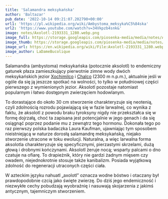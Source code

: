 ```yaml
---
title: 'Salamandra meksykańska'
author: 'Baltazar'
pub_date: '2022-10-14 09:21:07.202790+00:00'
url1: 'https://pl.wikipedia.org/wiki/Ambystoma_meksyka%C5%84ska'
url2: 'https://www.youtube.com/watch?v=34Vkpzb4snk&'
image: notes/Axolotl-2193331_1280.webp.png
image_full: https://storage.googleapis.com/piosenka-media/media/notes/Axolotl-2193331_1280.webp.png
image_thumb: https://storage.googleapis.com/piosenka-media/media/notes/Axolotl-2193331_1280.webp.png.0x300_q85_upscale.png
image_url: https://en.wikipedia.org/wiki/File:Axolotl-2193331_1280.webp
image_author: LaDameBucolique
---
```


Salamandra \(ambystoma\) meksykańska \(potocznie aksolotl\) to endemiczny gatunek płaza zamieszkujący pierwotnie zimne wody dwóch meksykańskich jezior [Xochimilco](https://pl.wikipedia.org/wiki/Xochimilco) i [Chalco](https://pl.wikipedia.org/wiki/Chalco) \(2300 m n.p.m.\), aktualnie jeśli w ogóle da się ją jeszcze spotkać na wolności, to tylko w południowej części pierwszego z wymienionych jezior. Aksolotl pozostaje natomiast popularnym i łatwo dostępnym zwierzęciem hodowlanym.

To dorastające do około 30 cm stworzenie charakteryzuje się neotenią, czyli zdolnością rozrodu pojawiającą się w fazie larwalnej, co wynika z faktu, że aksolotl z powodu braku tyroksyny nigdy nie przekształca się w formę dojrzałą, choć ta zapisana jest potencjalnie w jego genach i da się osiągnąć poprzez podanie mu z zewnątrz tego hormonu. Dokonała tego po raz pierwszy polska badaczka Laura Kaufman, ujawniając tym sposobem nieistniejącą w naturze dorosłą salamandrę meksykańską, niejako stworzenie utracone w toku ewolucji. Naturalna, a więc larwalna forma aksolotla charakteryzuje się specyficznymi, pierzastymi skrzelami, dużą głową i drobnymi kończynami. Aksolotl żeruje nocą; wsparty palcami o dno  czatuje na ofiarę. To drapieżnik, który nie gardzi żadnym mięsem czy owadem, niejednokrotnie stosuje także kanibalizm. Posiada wyjątkową zdolność do regeneracji utraconych części ciała.

W azteckim języku nahuatl „axolotl” oznacza wodne bóstwo i otaczany był prawdopodobnie czcią jako święte zwierzę. Do dziś jego endemiczność i niezwykłe cechy pobudzają wyobraźnię i nasuwają skojarzenia z jakimś antycznym, tajemniczym stworzeniem.